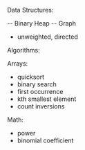 Data Structures:

-- Binary Heap
-- Graph
  - unweighted, directed

Algorithms:

Arrays:
  - quicksort
  - binary search
  - first occurrence
  - kth smallest element
  - count inversions

Math:
  - power
  - binomial coefficient
